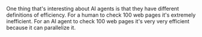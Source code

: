One thing that's interesting about AI agents is that they have different definitions of efficiency. For a human to check 100 web pages it's extremely inefficient. For an AI agent to check 100 web pages it's very very efficient because it can parallelize it.
